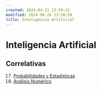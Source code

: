 ```yaml
---
created: 2024-04-21 23:59:21
modified: 2024-06-24 13:30:58
title: Inteligencia Artificial
---
```


# Inteligencia Artificial

## Correlativas

17. [Probabilidades y Estadísticas](Probabilidades%20y%20Estadísticas/README.md)
22. [Análisis Numérico](Análisis%20Numérico/README.md)
